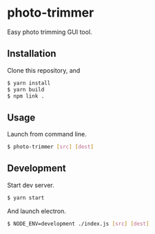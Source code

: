# photo-trimmer

Easy photo trimming GUI tool.

## Installation

Clone this repository, and

```sh
$ yarn install
$ yarn build
$ npm link .
```

## Usage

Launch from command line.

```sh
$ photo-trimmer [src] [dest]
```

## Development

Start dev server.

```sh
$ yarn start
```

And launch electron.

```sh
$ NODE_ENV=development ./index.js [src] [dest]
```
